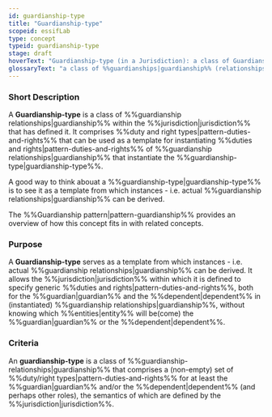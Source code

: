```yaml
---
id: guardianship-type
title: "Guardianship-type"
scopeid: essifLab
type: concept
typeid: guardianship-type
stage: draft
hoverText: "Guardianship-type (in a Jurisdiction): a class of Guardianships (relationships) within the Jurisdiction that has defined it."
glossaryText: "a class of %%guardianships|guardianship%% (relationships) within the %%jurisdiction|jurisdiction%% that has defined it."
---
```


### Short Description
A **Guardianship-type** is a class of %%guardianship relationships|guardianship%% within the %%jurisdiction|jurisdiction%% that has defined it. It comprises %%duty and right types|pattern-duties-and-rights%% that can be used as a template for instantiating %%duties and rights|pattern-duties-and-rights%% of %%guardianship relationships|guardianship%% that instantiate the %%guardianship-type|guardianship-type%%.

A good way to think abouat a %%guardianship-type|guardianship-type%% is to see it as a template from which instances - i.e. actual %%guardianship relationships|guardianship%% can be derived.

The %%Guardianship pattern|pattern-guardianship%% provides an overview of how this concept fits in with related concepts.

### Purpose
A **Guardianship-type** serves as a template from which instances - i.e. actual %%guardianship relationships|guardianship%% can be derived. It allows the %%jurisdiction|jurisdiction%% within which it is defined to specify generic %%duties and rights|pattern-duties-and-rights%%, both for the %%guardian|guardian%% and the %%dependent|dependent%% in (instantiated) %%guardianship relationships|guardianship%%, without knowing which %%entities|entity%% will be(come) the %%guardian|guardian%% or the %%dependent|dependent%%.

### Criteria
An **guardianship-type** is a class of %%guardianship-relationships|guardianship%% that comprises a (non-empty) set of %%duty/right types|pattern-duties-and-rights%% for at least the %%guardian|guardian%% and/or the %%dependent|dependent%% (and perhaps other roles), the semantics of which are defined by the %%jurisdiction|jurisdiction%%.
